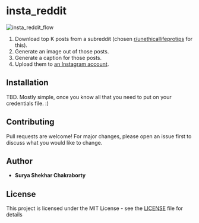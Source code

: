 # insta_reddit

![insta_reddit_flow](https://imgur.com/a/sjcmM5d.jpg)

1. Download top K posts from a subreddit
(chosen [r/unethicallifeprotips](https://www.reddit.com/r/UnethicalLifeProTips/) for this).
2. Generate an image out of those posts.
3. Generate a caption for those posts.
4. Upload them to [an Instagram account](https://www.instagram.com/unethical.lifeprotips/).
## Installation
TBD. Mostly simple, once you know all that you need to put on your credentials file. :)

## Contributing
Pull requests are welcome! 
For major changes, please open an issue first to discuss what you would like to change.

## Author
* **Surya Shekhar Chakraborty**

## License
This project is licensed under the MIT License - 
see the [LICENSE](https://github.com/suryashekharc/insta_reddit/blob/master/LICENSE) file for details
